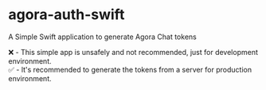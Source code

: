 # agora-auth-swift
A Simple Swift application to generate Agora Chat tokens

:x: - This simple app is unsafely and not recommended, just for development environment.  
:white_check_mark: - lt's recommended to generate the tokens from a server for production environment.
